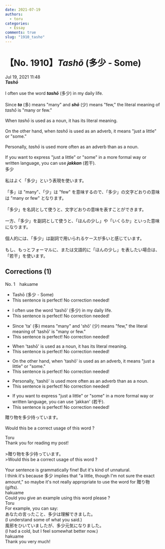 ```yaml
---
date: 2021-07-19
authors:
  - toru
categories:
  - Essay
comments: true
slug: "1910_tasho"
---
```


# 【No. 1910】<strong><em>Tashō</em></strong> (多少 - Some)
<div class="date">Jul 19, 2021 11:48</div>
<div id="post"><div id="body_show_ori">
<strong><em>Tashō</em></strong><br/><br/>I often use the word <strong><em>tashō</em></strong> (多少) in my daily life.<br/><br/>Since <strong><em>ta</em></strong> (多) means "many" and <strong><em>shō</em></strong> (少) means "few," the literal meaning of <em>tashō</em> is "many or few."<br/><br/>When <em>tashō</em> is used as a noun, it has its literal meaning.<br/><br/>On the other hand, when <em>tashō</em> is used as an adverb, it means "just a little" or "some."<br/><br/>Personally, <em>tashō</em> is used more often as an adverb than as a noun.<br/><br/>If you want to express "just a little" or "some" in a more formal way or written language, you can use <strong><em>jakkan</em></strong> (若干).
</div></div>

<!-- more -->

<div id="post_ja"><div id="body_show_mo">
多少<br/><br/>私はよく「多少」という表現を使います。<br/><br/>「多」は "many"、「少」は "few" を意味するので、「多少」の文字どおりの意味は "many or few" となります。<br/><br/>「多少」を名詞として使うと、文字どおりの意味を表すことができます。<br/><br/>一方、「多少」を副詞として使うと、「ほんの少し」や「いくらか」といった意味になります。<br/><br/>個人的には、「多少」は副詞で用いられるケースが多いと感じています。<br/><br/>もし、もっとフォーマルに、または文語的に「ほんの少し」を表したい場合は、「若干」を使います。
</div></div>

## Corrections (1)
<div id="block"><div class="first_name"> No. 1　<span class="just_name">hakuame</span></div><div id="block2">
<ul class="correction_field">
<li class="incorrect">Tashō (多少 - Some)</li>
<li class="corrected perfect">This sentence is perfect! No correction needed!</li>
</ul>
<ul class="correction_field">
<li class="incorrect">I often use the word 'tashō' (多少) in my daily life.</li>
<li class="corrected perfect">This sentence is perfect! No correction needed!</li>
</ul>
<ul class="correction_field">
<li class="incorrect">Since 'ta' (多) means "many" and 'shō' (少) means "few," the literal meaning of 'tashō' is "many or few."</li>
<li class="corrected perfect">This sentence is perfect! No correction needed!</li>
</ul>
<ul class="correction_field">
<li class="incorrect">When 'tashō' is used as a noun, it has its literal meaning.</li>
<li class="corrected perfect">This sentence is perfect! No correction needed!</li>
</ul>
<ul class="correction_field">
<li class="incorrect">On the other hand, when 'tashō' is used as an adverb, it means "just a little" or "some."</li>
<li class="corrected perfect">This sentence is perfect! No correction needed!</li>
</ul>
<ul class="correction_field">
<li class="incorrect">Personally, 'tashō' is used more often as an adverb than as a noun.</li>
<li class="corrected perfect">This sentence is perfect! No correction needed!</li>
</ul>
<ul class="correction_field">
<li class="incorrect">If you want to express "just a little" or "some" in a more formal way or written language, you can use 'jakkan' (若干).</li>
<li class="corrected perfect">This sentence is perfect! No correction needed!</li>
</ul>
<p class="comment_small">
 贈り物を多少持っています。
 <br/>
 <br/>
 Would this be a correct usage of this word ?
</p>

</div><div class="name"><span class="just_name">Toru</span><br>
Thank you for reading my post!<br/><br/>&gt;贈り物を多少持っています。<br/>&gt;Would this be a correct usage of this word ?<br/><br/>Your sentence is grammatically fine! But it's kind of unnatural.<br/>I think it's because 多少 implies that "a little, though I'm not sure the exact amount," so maybe it's not really appropriate to use the word for 贈り物 (gifts).
</div>
<div class="name"><span class="just_name">hakuame</span><br>
Could you give an example using this word please ?
</div>
<div class="name"><span class="just_name">Toru</span><br>
For example, you can say:<br/>あなたの言ったこと、多少は理解できました。<br/>(I understand some of what you said.)<br/>風邪をひいていましたが、多少元気になりました。<br/>(I had a cold, but I feel somewhat better now.)
</div>
<div class="name"><span class="just_name">hakuame</span><br>
Thank you very much!
</div>
</div>
